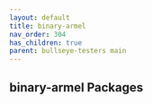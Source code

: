 ```yaml
---
layout: default
title: binary-armel
nav_order: 304
has_children: true
parent: bullseye-testers main
---
```


## binary-armel Packages
